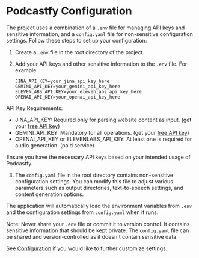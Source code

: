 # Podcastfy Configuration

The project uses a combination of a `.env` file for managing API keys and sensitive information, and a `config.yaml` file for non-sensitive configuration settings. Follow these steps to set up your configuration:

1. Create a `.env` file in the root directory of the project.
2. Add your API keys and other sensitive information to the `.env` file. For example:

   ```
   JINA_API_KEY=your_jina_api_key_here
   GEMINI_API_KEY=your_gemini_api_key_here
   ELEVENLABS_API_KEY=your_elevenlabs_api_key_here
   OPENAI_API_KEY=your_openai_api_key_here
   ```
API Key Requirements:
- JINA_API_KEY: Required only for parsing website content as input. (get your [free API key](https://jina.ai/reader/#apiform))
- GEMINI_API_KEY: Mandatory for all operations. (get your [free API key](aistudio.google.com/app/apikey))
- OPENAI_API_KEY or ELEVENLABS_API_KEY: At least one is required for audio generation. (paid service)

Ensure you have the necessary API keys based on your intended usage of Podcastfy.

3. The `config.yaml` file in the root directory contains non-sensitive configuration settings. You can modify this file to adjust various parameters such as output directories, text-to-speech settings, and content generation options.

The application will automatically load the environment variables from `.env` and the configuration settings from `config.yaml` when it runs.

Note: Never share your `.env` file or commit it to version control. It contains sensitive information that should be kept private. The `config.yaml` file can be shared and version-controlled as it doesn't contain sensitive data.

See [Configuration](config_custom.md) if you would like to further customize settings.
